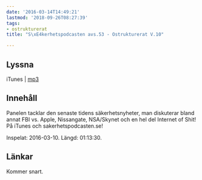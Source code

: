 ```yaml
---
date: '2016-03-14T14:49:21'
lastmod: '2018-09-26T08:27:39'
tags:
- ostrukturerat
title: "S\xE4kerhetspodcasten avs.53 - Ostrukturerat V.10"

---
```

## Lyssna

iTunes \| [mp3](http://traffic.libsyn.com/sakerhetspodcasten/Ostrukturerat_v10_2016_mixdown.mp3)

## Innehåll

Panelen tacklar den senaste tidens säkerhetsnyheter, man diskuterar bland annat FBI
vs. Apple, Nissangate, NSA/Skynet och en hel del Internet of Shit! På iTunes och
sakerhetspodcasten.se!

Inspelat: 2016-03-10. Längd: 01:13:30.

## Länkar

Kommer snart.

